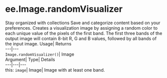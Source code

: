  
#  ee.Image.randomVisualizer
Stay organized with collections  Save and categorize content based on your preferences. 
Creates a visualization image by assigning a random color to each unique value of the pixels of the first band. The first three bands of the output image will contain 8-bit R, G and B values, followed by all bands of the input image. Usage| Returns  
---|---  
`Image.randomVisualizer()`| Image  
Argument| Type| Details  
---|---|---  
this: `image`| Image| Image with at least one band.  
